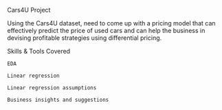 Cars4U Project

Using the Cars4U dataset, need to come up with a pricing model that can effectively predict the price of used cars and can help 
the business in devising profitable strategies using differential pricing.

Skills & Tools Covered

    EDA
    
    Linear regression
    
    Linear regression assumptions
    
    Business insights and suggestions
